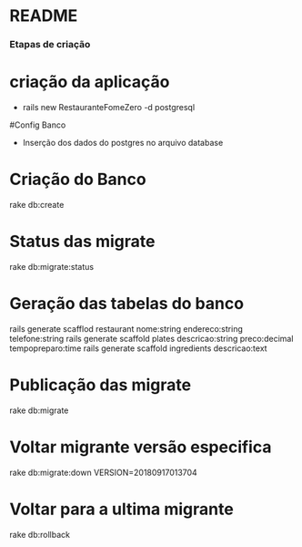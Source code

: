 # README

### Etapas de criação ###

# criação da aplicação
- rails new RestauranteFomeZero -d postgresql

#Config Banco
- Inserção dos dados do postgres no arquivo database

# Criação do Banco
rake db:create

# Status das migrate
rake db:migrate:status

# Geração das tabelas do banco
rails generate scafflod restaurant nome:string endereco:string telefone:string
rails generate scaffold plates descricao:string preco:decimal tempopreparo:time
rails generate scaffold ingredients descricao:text

# Publicação das migrate
rake db:migrate

# Voltar migrante versão especifica
rake db:migrate:down VERSION=20180917013704

# Voltar para a ultima migrante
rake db:rollback









